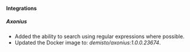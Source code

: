 
#### Integrations
##### Axonius
- Added the ability to search using regular expressions where possible.
- Updated the Docker image to: *demisto/axonius:1.0.0.23674*.
